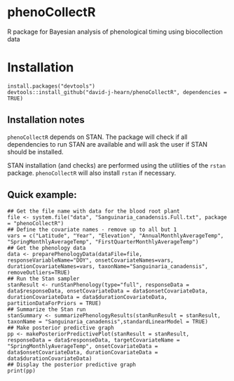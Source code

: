 # phenoCollectR
R package for Bayesian analysis of phenological timing using biocollection data

# Installation 
```{r,R.options=list(max.print=20)}
install.packages("devtools")
devtools::install_github("david-j-hearn/phenoCollectR", dependencies = TRUE)
```

## Installation notes
`phenoCollectR` depends on STAN. The package will check if all dependencies to run STAN are available and will ask the user if STAN should be installed.

STAN installation (and checks) are performed using the utilities of the `rstan` package. `phenoCollectR` will also install `rstan` if necessary.

## Quick example:
```{r,R.options=list(max.print=20)}
## Get the file name with data for the blood root plant
file <- system.file("data", "Sanguinaria_canadensis.Full.txt", package = "phenoCollectR")
## Define the covariate names - remove up to all but 1
vars = c("Latitude", "Year", "Elevation", "AnnualMonthlyAverageTemp", "SpringMonthlyAverageTemp", "FirstQuarterMonthlyAverageTemp")
## Get the phenology data
data <- preparePhenologyData(dataFile=file, responseVariableName="DOY", onsetCovariateNames=vars, durationCovariateNames=vars, taxonName="Sanguinaria_canadensis", removeOutliers=TRUE)
## Run the Stan sampler
stanResult <- runStanPhenology(type="full", responseData = data$responseData, onsetCovariateData = data$onsetCovariateData, durationCovariateData = data$durationCovariateData, partitionDataForPriors = TRUE)
## Summarize the Stan run
stanSummary <- summarizePhenologyResults(stanRunResult = stanResult, taxonName = "Sanguinaria_canadensis",standardLinearModel = TRUE)
## Make posterior predictive graph
pp <- makePosteriorPredictivePlot(stanResult = stanResult, responseData = data$responseData, targetCovariateName = "SpringMonthlyAverageTemp", onsetCovariateData = data$onsetCovariateData, durationCovariateData = data$durationCovariateData)
## Display the posterior predictive graph		
print(pp)
```